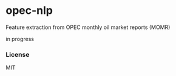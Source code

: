 # opec-nlp
Feature extraction from OPEC monthly oil market reports (MOMR)

in progress

### License
MIT
